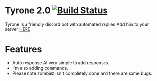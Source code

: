 # Tyrone 2.0 [![Build Status](https://travis-ci.org/Heark/Tyrone-2.0.svg?branch=master)](https://travis-ci.org/Heark/Tyrone-2.0)
Tyrone is a friendly discord bot with automated replies
Add him to your server [HERE](https://discordapp.com/oauth2/authorize?&client_id=300873594962051073&scope=bot)


# Features
* Auto response AI very simple to add responses.
* I'm also adding commands.
* Please note zombiez isn't completely done and there are some bugs.


